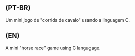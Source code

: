 ## (PT-BR)
Um mini jogo de "corrida de cavalo" usando a linguagem C.

## (EN)
A mini "horse race" game using C langugage.
